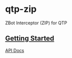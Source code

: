 qtp-zip
============

ZBot Interceptor (ZIP) for QTP

[Getting Started](https://github.com/zeedeveloper/qtp-zip/wiki "Read Getting Started on wiki page")
---
[API Docs](https://zeedeveloper.github.com/qtp-zip/apidocs/ "Access javadocs")
